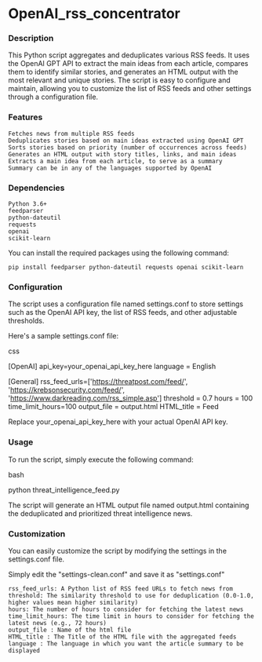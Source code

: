 # OpenAI_rss_concentrator

### Description
This Python script aggregates and deduplicates various RSS feeds. It uses the OpenAI GPT API to extract the main ideas from each article, compares them to identify similar stories, and generates an HTML output with the most relevant and unique stories. The script is easy to configure and maintain, allowing you to customize the list of RSS feeds and other settings through a configuration file.

### Features

    Fetches news from multiple RSS feeds
    Deduplicates stories based on main ideas extracted using OpenAI GPT
    Sorts stories based on priority (number of occurrences across feeds)
    Generates an HTML output with story titles, links, and main ideas
    Extracts a main idea from each article, to serve as a summary
    Summary can be in any of the languages supported by OpenAI

### Dependencies

    Python 3.6+
    feedparser
    python-dateutil
    requests
    openai
    scikit-learn

You can install the required packages using the following command:

```
pip install feedparser python-dateutil requests openai scikit-learn
```

### Configuration

The script uses a configuration file named settings.conf to store settings such as the OpenAI API key, the list of RSS feeds, and other adjustable thresholds.

Here's a sample settings.conf file:

css

[OpenAI]
api_key=your_openai_api_key_here
language = English

[General]
rss_feed_urls=['https://threatpost.com/feed/', 'https://krebsonsecurity.com/feed/', 'https://www.darkreading.com/rss_simple.asp']
threshold = 0.7
hours = 100
time_limit_hours=100
output_file = output.html
HTML_title = Feed

Replace your_openai_api_key_here with your actual OpenAI API key.


### Usage

To run the script, simply execute the following command:

bash

python threat_intelligence_feed.py

The script will generate an HTML output file named output.html containing the deduplicated and prioritized threat intelligence news.


### Customization

You can easily customize the script by modifying the settings in the settings.conf file.

Simply edit the "settings-clean.conf" and save it as "settings.conf"

    rss_feed_urls: A Python list of RSS feed URLs to fetch news from
    threshold: The similarity threshold to use for deduplication (0.0-1.0, higher values mean higher similarity)
    hours: The number of hours to consider for fetching the latest news
    time_limit_hours: The time limit in hours to consider for fetching the latest news (e.g., 72 hours)
    output_file : Name of the html file 
    HTML_title : The Title of the HTML file with the aggregated feeds
    language : The language in which you want the article summary to be displayed
